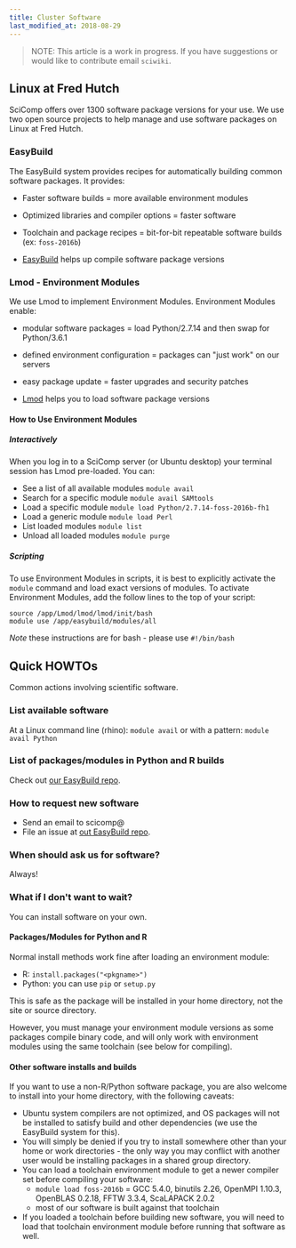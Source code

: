```yaml
---
title: Cluster Software
last_modified_at: 2018-08-29
---
```



>NOTE: This article is a work in progress. If you have suggestions or would like to contribute email `sciwiki`.  


## Linux at Fred Hutch
<!--Brief description of Fred Hutch policies and choices around Linux.-->
SciComp offers over 1300 software package versions for your use.  We use two open source projects to help manage and use software packages on Linux at Fred Hutch.

### EasyBuild
The EasyBuild system provides recipes for automatically building common software packages. It provides:
- Faster software builds = more available environment modules
- Optimized libraries and compiler options = faster software
- Toolchain and package recipes = bit-for-bit repeatable software builds (ex: `foss-2016b`)

- [EasyBuild](https://easybuilders.github.io/easybuild/) helps up compile software package versions

### Lmod - Environment Modules
We use Lmod to implement Environment Modules. Environment Modules enable:
- modular software packages = load Python/2.7.14 and then swap for Python/3.6.1
- defined environment configuration = packages can "just work" on our servers
- easy package update = faster upgrades and security patches

- [Lmod](https://github.com/TACC/Lmod) helps you to load software package versions



#### How to Use Environment Modules
##### Interactively
When you log in to a SciComp server (or Ubuntu desktop) your terminal session has Lmod pre-loaded. You can:
- See a list of all available modules `module avail`
- Search for a specific module `module avail SAMtools`
- Load a specific module `module load Python/2.7.14-foss-2016b-fh1`
- Load a generic module `module load Perl`
- List loaded modules `module list`
- Unload all loaded modules `module purge`

##### Scripting
To use Environment Modules in scripts, it is best to explicitly activate the `module` command and load exact versions of modules. To activate Environment Modules, add the follow lines to the top of your script:
```
source /app/Lmod/lmod/lmod/init/bash
module use /app/easybuild/modules/all
```
*Note* these instructions are for bash - please use `#!/bin/bash`

## Quick HOWTOs
Common actions involving scientific software.

### List available software
At a Linux command line (rhino): `module avail` or with a pattern: `module avail Python`

### List of packages/modules in Python and R builds
Check out [our EasyBuild repo](https://fredhutch.github.io/easybuild-life-sciences).

### How to request new software
- Send an email to scicomp@
- File an issue at [out EasyBuild repo](https://fredhutch.github.io/easybuild-list-sciences).

### When should ask us for software?
Always!

### What if I don't want to wait?
You can install software on your own.

#### Packages/Modules for Python and R
Normal install methods work fine after loading an environment module:

- R: `install.packages("<pkgname>")`
- Python: you can use `pip` or `setup.py`

This is safe as the package will be installed in your home directory, not the site or source directory.

However, you must manage your environment module versions as some packages compile binary code, and will only work with environment modules using the same toolchain (see below for compiling).

#### Other software installs and builds
If you want to use a non-R/Python software package, you are also welcome to install into your home directory, with the following caveats:

- Ubuntu system compilers are not optimized, and OS packages will not be installed to satisfy build and other dependencies (we use the EasyBuild system for this).
- You will simply be denied if you try to install somewhere other than your home or work directories - the only way you may conflict with another user would be installing packages in a shared group directory.
- You can load a toolchain environment module to get a newer compiler set before compiling your software:
  - `module load foss-2016b` = GCC 5.4.0, binutils 2.26, OpenMPI 1.10.3, OpenBLAS 0.2.18, FFTW 3.3.4, ScaLAPACK 2.0.2
  - most of our software is built against that toolchain
- If you loaded a toolchain before building new software, you will need to load that toolchain environment module before running that software as well.
